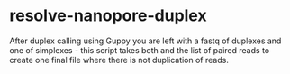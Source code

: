 # resolve-nanopore-duplex
After duplex calling using Guppy you are left with a fastq of duplexes and one of simplexes - this script takes both and the list of paired reads to create one final file where there is not duplication of reads.
